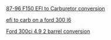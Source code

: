 [87-96 F150 EFI to Carburetor conversion](https://youtu.be/AXu1JDUNlnM)

[efi to carb on a ford 300 l6](https://youtu.be/fvDLUTGFO_M)

[Ford 300ci 4.9 2 barrel conversion](https://youtu.be/ps1PE3DjJU4)
